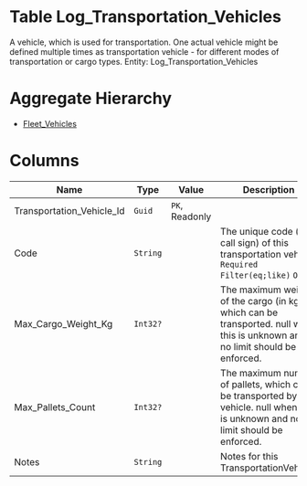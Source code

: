 # Table Log_Transportation_Vehicles

A vehicle, which is used for transportation. One actual vehicle might be defined multiple times as transportation vehicle - for different modes of transportation or cargo types. Entity: Log_Transportation_Vehicles

# Aggregate Hierarchy

* [Fleet_Vehicles](Fleet_Vehicles.md)

# Columns

| Name | Type | Value | Description |
| - | - | - | --- |
|Transportation_Vehicle_Id|`Guid`|`PK`, Readonly||
|Code|`String`||The unique code (or call sign) of this transportation vehicle. `Required` `Filter(eq;like)` `ORD` |
|Max_Cargo_Weight_Kg|`Int32?`||The maximum weight of the cargo (in kg), which can be transported. null when this is unknown and no limit should be enforced. |
|Max_Pallets_Count|`Int32?`||The maximum number of pallets, which can be transported by the vehicle. null when this is unknown and no limit should be enforced. |
|Notes|`String`||Notes for this TransportationVehicle. |
